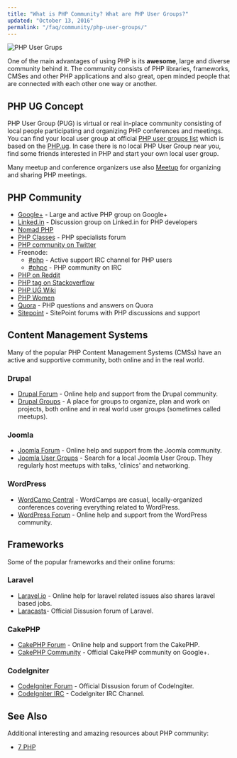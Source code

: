 ```yaml
---
title: "What is PHP Community? What are PHP User Groups?"
updated: "October 13, 2016"
permalink: "/faq/community/php-user-groups/"
---
```


![PHP User Grups](/images/community/php-user-groups.png "PHP User Groups")

One of the main advantages of using PHP is its **awesome**, large and diverse
community behind it. The community consists of PHP libraries, frameworks, CMSes
and other PHP applications and also great, open minded people that are connected
with each other one way or another.

## PHP UG Concept

PHP User Group (PUG) is virtual or real in-place community consisting of local
people participating and organizing PHP conferences and meetings. You can find
your local user group at official [PHP user groups list][php-net-ug] which is
based on the [PHP.ug][php-ug]. In case there is no local PHP User Group near you,
find some friends interested in PHP and start your own local user group.

Many meetup and conference organizers use also [Meetup](http://www.meetup.com/)
for organizing and sharing PHP meetings.

## PHP Community

* [Google+](https://plus.google.com/u/0/communities/104245651975268426012) - Large
  and active PHP group on Google+
* [Linked.in](https://www.linkedin.com/groups/42140) - Discussion group on Linked.in
  for PHP developers
* [Nomad PHP](http://nomadphp.com)
* [PHP Classes](http://www.phpclasses.org/discuss/) - PHP specialists forum
* [PHP community on Twitter](https://twitter.com/phpc)
* Freenode:
    * [#php](http://irc.lc/freenode/php) - Active support IRC
      channel for PHP users
    * [#phpc](http://irc.lc/freenode/phpc) - PHP community on IRC
* [PHP on Reddit](http://www.reddit.com/r/PHP)
* [PHP tag on Stackoverflow](http://stackoverflow.com/questions/tagged/php)
* [PHP UG Wiki](https://wiki.php.net/usergroups)
* [PHP Women](http://phpwomen.org/)
* [Quora](https://www.quora.com/topic/PHP-programming-language-1) - PHP questions
  and answers on Quora
* [Sitepoint](https://www.sitepoint.com/community/) - SitePoint forums with PHP
  discussions and support

## Content Management Systems

Many of the popular PHP Content Management Systems (CMSs) have an active and
supportive community, both online and in the real world.

### Drupal

* [Drupal Forum](https://www.drupal.org/forum) - Online help and support from the
  Drupal community.
* [Drupal Groups](https://groups.drupal.org/) -  A place for groups to organize,
  plan and work on projects, both online and in real world user groups (sometimes
  called meetups).

### Joomla

* [Joomla Forum](https://forum.joomla.org/) - Online help and support from the
  Joomla community.
* [Joomla User Groups](https://community.joomla.org/user-groups/find-a-user-group.html) - Search
  for a local Joomla User Group. They regularly host meetups with talks, 'clinics'
  and networking.

### WordPress

* [WordCamp Central](http://central.wordcamp.org/schedule/) - WordCamps are casual,
  locally-organized conferences covering everything related to WordPress.
* [WordPress Forum](https://wordpress.org/support/) - Online help and support from
  the WordPress community.

## Frameworks

Some of the popular frameworks and their online forums:

### Laravel

* [Laravel.io](http://laravel.io/forum) - Online help for laravel related issues
  also shares laravel based jobs.
* [Laracasts](https://laracasts.com/discuss)- Official Dissusion forum of Laravel.

### CakePHP

* [CakePHP Forum](http://discourse.cakephp.org/) - Online help and support from
  the CakePHP.
* [CakePHP Community](https://plus.google.com/communities/108328920558088369819) - Official
  CakePHP community on Google+.

### CodeIgniter

* [CodeIgniter Forum](http://forum.codeigniter.com/) - Official Dissusion forum of CodeIngiter.
* [CodeIgniter IRC](http://webchat.freenode.net/?channels=%23codeigniter&uio=d4%22) - CodeIgniter
IRC Channel.


## See Also

Additional interesting and amazing resources about PHP community:

* [7 PHP](http://7php.com/category/conferences-user-groups/)


[php-net-ug]: http://php.net/ug
[php-ug]: http://php.ug
